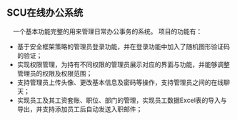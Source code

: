 ## SCU在线办公系统
&emsp;一个基本功能完整的用来管理日常办公事务的系统。
项目的功能有：
- 基于安全框架策略的管理员登录功能，并在登录功能中加入了随机图形验证码的验证；
- 实现权限管理，为持有不同权限的管理员展示对应的界面与功能，并能够调整管理员的权限及权限范围；
- 支持管理员上传头像、更改基本信息及密码等操作，支持管理员之间的在线聊天；
- 实现员工及其工资套账、职位、部门的管理，实现员工数据Excel表的导入与导出，并支持添加员工后自动发送入职邮件；